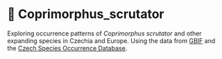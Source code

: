 # 💩 Coprimorphus_scrutator 
Exploring occurrence patterns of *Coprimorphus scrutator* and other expanding species in Czechia and Europe. Using the data from [GBIF](https://www.gbif.org/) and the [Czech Species Occurrence Database](https://portal23.nature.cz/nd/find.php).
